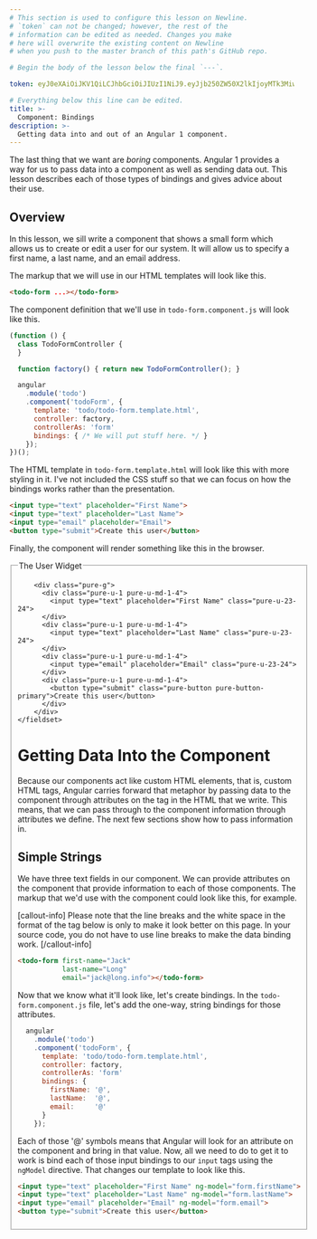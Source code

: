 ```yaml
---
# This section is used to configure this lesson on Newline.
# `token` can not be changed; however, the rest of the
# information can be edited as needed. Changes you make
# here will overwrite the existing content on Newline
# when you push to the master branch of this path's GitHub repo.

# Begin the body of the lesson below the final `---`.

token: eyJ0eXAiOiJKV1QiLCJhbGciOiJIUzI1NiJ9.eyJjb250ZW50X2lkIjoyMTk3MiwiY29udGVudF90eXBlIjoiTGVzc29uIn0.Cb9TGUNIorZ04v5t6At-1IV7D0yCrmYKOAP6JVEW2RQ

# Everything below this line can be edited.
title: >-
  Component: Bindings
description: >-
  Getting data into and out of an Angular 1 component.
---
```


<link rel="stylesheet" href="https://unpkg.com/purecss@0.6.2/build/pure-min.css" integrity="sha384-UQiGfs9ICog+LwheBSRCt1o5cbyKIHbwjWscjemyBMT9YCUMZffs6UqUTd0hObXD" crossorigin="anonymous">
<link rel="stylesheet" href="https://unpkg.com/purecss@0.6.2/build/grids-responsive-min.css">


The last thing that we want are *boring* components. Angular 1 provides a way
for us to pass data into a component as well as sending data out. This lesson
describes each of those types of bindings and gives advice about their use.

## Overview

In this lesson, we sill write a component that shows a small form which allows
us to create or edit a user for our system. It will allow us to specify a first
name, a last name, and an email address.

The markup that we will use in our HTML templates will look like this.

```html
<todo-form ...></todo-form>
```

The component definition that we'll use in `todo-form.component.js` will look
like this.

```javascript
(function () {
  class TodoFormController {
  }

  function factory() { return new TodoFormController(); }

  angular
    .module('todo')
    .component('todoForm', {
      template: 'todo/todo-form.template.html',
      controller: factory,
      controllerAs: 'form'
      bindings: { /* We will put stuff here. */ }
    });
})();
```

The HTML template in `todo-form.template.html` will look like this with more
styling in it. I've not included the CSS stuff so that we can focus on how the
bindings works rather than the presentation.

```html
<input type="text" placeholder="First Name">
<input type="text" placeholder="Last Name">
<input type="email" placeholder="Email">
<button type="submit">Create this user</button>
```

Finally, the component will render something like this in the browser.

<form class="pure-form">
  <fieldset>
        <legend>The User Widget</legend>

        <div class="pure-g">
          <div class="pure-u-1 pure-u-md-1-4">
            <input type="text" placeholder="First Name" class="pure-u-23-24">
          </div>
          <div class="pure-u-1 pure-u-md-1-4">
            <input type="text" placeholder="Last Name" class="pure-u-23-24">
          </div>
          <div class="pure-u-1 pure-u-md-1-4">
            <input type="email" placeholder="Email" class="pure-u-23-24">
          </div>
          <div class="pure-u-1 pure-u-md-1-4">
            <button type="submit" class="pure-button pure-button-primary">Create this user</button>
          </div>
        </div>
    </fieldset>
</form>

# Getting Data Into the Component

Because our components act like custom HTML elements, that is, custom HTML tags,
Angular carries forward that metaphor by passing data to the component through
attributes on the tag in the HTML that we write. This means, that we can pass
through to the component information through attributes we define. The next few
sections show how to pass information in.

## Simple Strings

We have three text fields in our component. We can provide attributes on the
component that provide information to each of those components. The markup that
we'd use with the component could look like this, for example.

[callout-info]
Please note that the line breaks and the white space in the format of the tag
below is only to make it look better on this page. In your source code, you
do not have to use line breaks to make the data binding work.
[/callout-info]

```html
<todo-form first-name="Jack"
           last-name="Long"
           email="jack@long.info"></todo-form>
```

Now that we know what it'll look like, let's create bindings. In the
`todo-form.component.js` file, let's add the one-way, string bindings for those
attributes.

```javascript
  angular
    .module('todo')
    .component('todoForm', {
      template: 'todo/todo-form.template.html',
      controller: factory,
      controllerAs: 'form'
      bindings: {
        firstName: '@',
        lastName:  '@',
        email:     '@'
      }
    });
```

Each of those '@' symbols means that Angular will look for an attribute on the
component and bring in that value. Now, all we need to do to get it to work is
bind each of those input bindings to our `input` tags using the `ngModel`
directive. That changes our template to look like this.

```html
<input type="text" placeholder="First Name" ng-model="form.firstName">
<input type="text" placeholder="Last Name" ng-model="form.lastName">
<input type="email" placeholder="Email" ng-model="form.email">
<button type="submit">Create this user</button>
```
